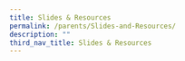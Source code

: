 ```yaml
---
title: Slides & Resources
permalink: /parents/Slides-and-Resources/
description: ""
third_nav_title: Slides & Resources
---
```

